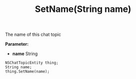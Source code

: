 ﻿---
uid: crmscript_ref_NSChatTopicEntity_SetName
title: SetName(String name)
intellisense: NSChatTopicEntity.SetName
keywords: NSChatTopicEntity, GetName
so.topic: reference
---

The name of this chat topic

**Parameter:** 
 - **name** String

```crmscript
NSChatTopicEntity thing;
String name;
thing.SetName(name);
```

